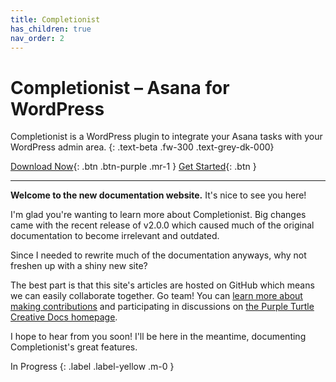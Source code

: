 ```yaml
---
title: Completionist
has_children: true
nav_order: 2
---
```


# Completionist – Asana for WordPress

Completionist is a WordPress plugin to integrate your Asana tasks with your WordPress admin area.
{: .text-beta .fw-300 .text-grey-dk-000}

[Download Now](https://purpleturtlecreative.com/completionist/){: .btn .btn-purple .mr-1 }
[Get Started](https://docs.purpleturtlecreative.com/completionist/getting-started/){: .btn }

---

**Welcome to the new documentation website.** It's nice to see you here!

I'm glad you're wanting to learn more about Completionist. Big changes came with the recent release of v2.0.0 which caused much of the original documentation to become irrelevant and outdated.

Since I needed to rewrite much of the documentation anyways, why not freshen up with a shiny new site?

The best part is that this site's articles are hosted on GitHub which means we can easily collaborate together. Go team! You can [learn more about making contributions](https://docs.purpleturtlecreative.com/#contributions) and participating in discussions on [the Purple Turtle Creative Docs homepage](https://docs.purpleturtlecreative.com/).

I hope to hear from you soon! I'll be here in the meantime, documenting Completionist's great features.

In Progress {: .label .label-yellow .m-0 }